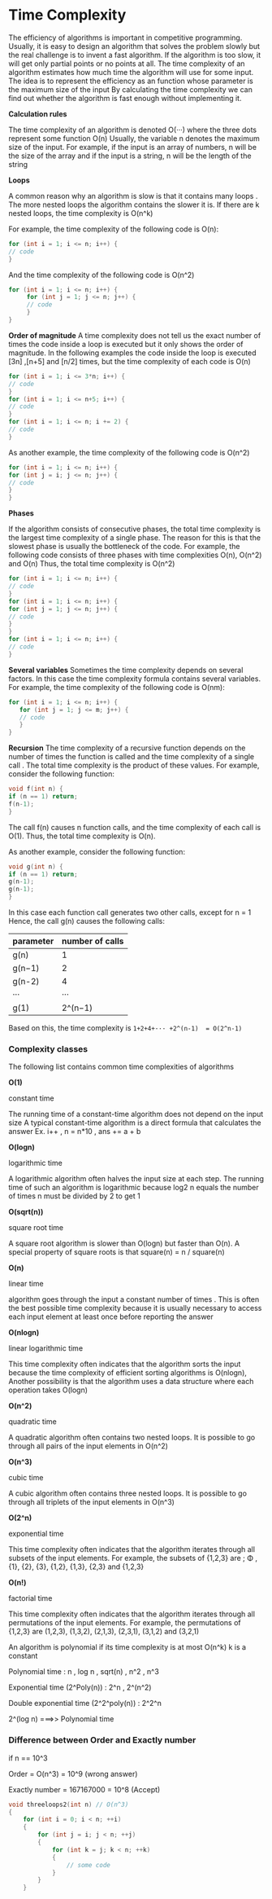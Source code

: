 # Time Complexity
The efficiency of algorithms is important in competitive programming. 
Usually, it is easy to design an algorithm that solves the problem slowly
but the real challenge is to invent a fast algorithm.
If the algorithm is too slow, it will get only partial points or no points at all.
The time complexity of an algorithm estimates how much time the algorithm will use for some input.
The idea is to represent the efficiency as an function whose parameter is the maximum size of the input
By calculating the time complexity we can find out whether the algorithm is fast enough without implementing it.

**Calculation rules**

The time complexity of an algorithm is denoted O(···) where the three dots represent some function
O(n)   Usually, the variable n denotes the maximum size of the input.
For example, if the input is an array of numbers, n will be the size of the array
and if the input is a string, n will be the length of the string

**Loops**

A common reason why an algorithm is slow is that it contains many loops . The more nested loops the algorithm contains
the slower it is.
If there are k nested loops, the time complexity is O(n^k)

For example, the time complexity of the following code is O(n):
```cpp
for (int i = 1; i <= n; i++) {
// code
}
```
And the time complexity of the following code is O(n^2)
```cpp
for (int i = 1; i <= n; i++) {
     for (int j = 1; j <= n; j++) {
     // code
     }
}
```

**Order of magnitude**
A time complexity does not tell us the exact number of times the code inside a loop is executed
but it only shows the order of magnitude. In the following examples
the code inside the loop is executed [3n] ,[n+5] and [n/2] times, but the time complexity of each code is O(n)
```cpp
for (int i = 1; i <= 3*n; i++) {
// code
}
for (int i = 1; i <= n+5; i++) {
// code
}
for (int i = 1; i <= n; i += 2) {
// code
}
```
As another example, the time complexity of the following code is O(n^2)
```cpp
for (int i = 1; i <= n; i++) {
for (int j = i; j <= n; j++) {
// code
}
}
```

**Phases**

If the algorithm consists of consecutive phases, the total time complexity is the largest time complexity of a single phase.
The reason for this is that the slowest phase is usually the bottleneck of the code.
For example, the following code consists of three phases with time complexities O(n), O(n^2) and O(n)
Thus, the total time complexity is O(n^2)
```cpp
for (int i = 1; i <= n; i++) {
// code
}
for (int i = 1; i <= n; i++) {
for (int j = 1; j <= n; j++) {
// code
}
}
for (int i = 1; i <= n; i++) {
// code
}
```

**Several variables**
Sometimes the time complexity depends on several factors. In this case
the time complexity formula contains several variables.
For example, the time complexity of the following code is O(nm):
```cpp
for (int i = 1; i <= n; i++) {
   for (int j = 1; j <= m; j++) {
   // code
   }
}
```

**Recursion**
The time complexity of a recursive function depends on the number of times 
the function is called and the time complexity of 
a single call . The total time complexity is the product of these values.
For example, consider the following function:
```cpp
void f(int n) {
if (n == 1) return;
f(n-1);
}
```
The call f(n) causes n function calls, and the time complexity of each call is O(1).
Thus, the total time complexity is O(n).

As another example, consider the following function:
```cpp
void g(int n) {
if (n == 1) return;
g(n-1);
g(n-1);
}
```
In this case each function call generates two other calls, except for n = 1
Hence, the call g(n) causes the following calls:

|parameter|     number of calls|
|---|---|
|g(n)       |          1|
|g(n−1)    |           2|
|g(n-2) | 4|
|··· |···|
|g(1)    |            2^(n−1)|

Based on this, the time complexity is `1+2+4+··· +2^(n-1)  = O(2^n-1)`



### Complexity classes

The following list contains common time complexities of algorithms

**O(1)**

constant time

The running time of a constant-time algorithm does not depend on the input size
A typical constant-time algorithm is a direct formula that calculates the answer
Ex. i++ , n = n*10 , ans += a + b 

**O(logn)**

logarithmic time 

 A logarithmic algorithm  often halves the input size at each step. The running time of such an algorithm is logarithmic
 because log2 n equals the number of times n must be divided by 2 to get 1

**O(sqrt(n))**

square root time 

A square root algorithm is slower than O(logn) but faster than O(n).
A special property of square roots is that square(n) = n / square(n)

**O(n)**

linear time 

algorithm goes through the input a constant number of times . This is often the best possible time complexity
because it is usually necessary to access each input element at least once before reporting the answer

**O(nlogn)**

linear logarithmic time 

This time complexity often indicates that the algorithm sorts the input
because the time complexity of efficient sorting algorithms is O(nlogn),
Another possibility is that the algorithm uses a data structure where each operation takes O(logn) 

**O(n^2)**

quadratic time 

A quadratic algorithm often contains two nested loops. It is possible to go through all pairs of the input elements in O(n^2)

**O(n^3)**

cubic time 

 A cubic algorithm often contains three nested loops. It is possible to go through all triplets of the input elements in O(n^3)
 
**O(2^n)**

exponential time

This time complexity often indicates that the algorithm iterates through all subsets of the input elements. 
For example, the subsets of {1,2,3} are ; Φ , {1}, {2}, {3}, {1,2}, {1,3}, {2,3} and {1,2,3}

 **O(n!)**
 
 factorial time	
 
 This time complexity often indicates that the algorithm iterates through all permutations of the input elements.
 For example, the permutations of {1,2,3} are (1,2,3), (1,3,2), (2,1,3), (2,3,1), (3,1,2) and (3,2,1)

An algorithm is polynomial if its time complexity is at most O(n^k) k is a constant

Polynomial time : n , log n , sqrt(n) , n^2  , n^3

Exponential time (2^Poly(n)) : 2^n , 2^(n^2) 

Double exponential time (2^2^poly(n)) : 2^2^n

2^(log n) ===>> Polynomial time

### Difference between Order and Exactly number

if n == 10^3

Order = O(n^3) = 10^9 (wrong answer)

Exactly number = 167167000 = 10^8 (Accept)

```cpp
void threeloops2(int n)	// O(n^3)
{
	for (int i = 0; i < n; ++i) 
	{
		for (int j = i; j < n; ++j) 
		{
			for (int k = j; k < n; ++k)
			{
				// some code
			}
		}
	}
```
